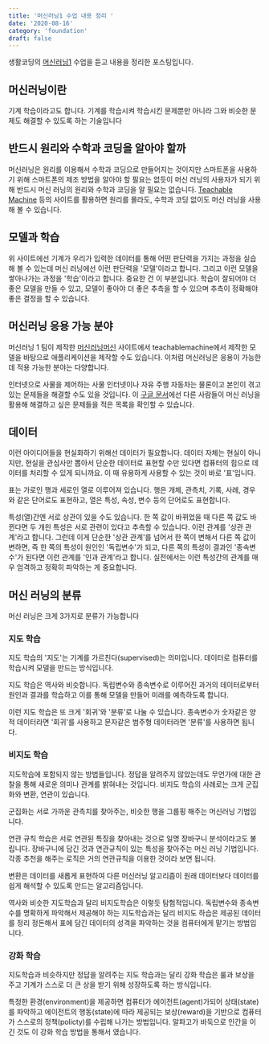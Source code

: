 ```yaml
---
title: '머신러닝1 수업 내용 정리 '
date: '2020-08-16'
category: 'foundation'
draft: false
---
```


생활코딩의 [머신러닝1](https://opentutorials.org/module/4916) 수업을 듣고 내용을 정리한 포스팅입니다.

## 머신러닝이란

기계 학습이라고도 합니다. 기계를 학습시켜 학습시킨 문제뿐만 아니라 그와 비슷한 문제도 해결할 수 있도록 하는 기술입니다

## 반드시 원리와 수학과 코딩을 알아야 할까

머신러닝은 원리를 이용해서 수학과 코딩으로 만들어지는 것이지만 스마트폰을 사용하기 위해 스마트폰의 제조 방법을 알아야 할 필요는 없듯이 머신 러닝의 사용자가 되기 위해 반드시 머신 러닝의 원리와 수학과 코딩을 알 필요는 없습니다. [Teachable Machine](https://teachablemachine.withgoogle.com/) 등의 사이트를 활용하면 원리를 몰라도, 수학과 코딩 없이도 머신 러닝을 사용해 볼 수 있습니다.

## 모델과 학습

위 사이트에선 기계가 우리가 입력한 데이터를 통해 어떤 판단력을 가지는 과정을 실습해 볼 수 있는데 머신 러닝에선 이런 판단력을 '모델'이라고 합니다. 그리고 이런 모델을 쌓아나가는 과정을 '학습'이라고 합니다. 중요한 건 이 부분입니다. 학습이 잘되어야 더 좋은 모델을 만들 수 있고, 모델이 좋아야 더 좋은 추측을 할 수 있으며 추측이 정확해야 좋은 결정을 할 수 있습니다.

## 머신러닝 응용 가능 분야

머신러닝 1 팀이 제작한 [머신러닝머신](https://ml-app.yah.ac/) 사이트에서 teachablemachine에서 제작한 모델을 바탕으로 애플리케이션을 제작할 수도 있습니다. 이처럼 머신러닝은 응용이 가능한데 적용 가능한 분야는 다양합니다.

인터넷으로 사물을 제어하는 사물 인터넷이나 자유 주행 자동차는 물론이고 본인이 겪고 있는 문제들을 해결할 수도 있을 것입니다. 이 [구글 문서](https://docs.google.com/spreadsheets/d/1mdCb-xRYBAsAOeiC7miyQgcMqVzCpg_67OmfdGRvVAY/edit#gid=1139916340)에선 다른 사람들이 머신 러닝을 활용해 해결하고 싶은 문제들을 적은 목록을 확인할 수 있습니다.

## 데이터

이런 아이디어들을 현실화하기 위해선 데이터가 필요합니다. 데이터 자체는 현실이 아니지만, 현실을 관심사만 뽑아서 단순한 데이터로 표현할 수만 있다면 컴퓨터의 힘으로 데이터를 처리할 수 있게 되니까요. 이 때 유용하게 사용할 수 있는 것이 바로 '표'입니다.

표는 가로인 행과 세로인 열로 이루어져 있습니다. 행은 개체, 관측치, 기록, 사례, 경우와 같은 단어로도 표현하고, 열은 특성, 속성, 변수 등의 단어로도 표현합니다.

특성(열)간엔 서로 상관이 있을 수도 있습니다. 한 쪽 값이 바뀌었을 때 다른 쪽 값도 바뀐다면 두 개읜 특성은 서로 관련이 있다고 추측할 수 있습니다. 이런 관계를 '상관 관계'라고 합니다. 그런데 이게 단순한 '상관 관계'를 넘어서 한 쪽이 변해서 다른 쪽 값이 변하면, 즉 한 쪽의 특성이 원인인 '독립변수'가 되고, 다른 쪽의 특성이 결과인 '종속변수'가 된다면 이런 관계를 '인과 관계'라고 합니다. 실전에서는 이런 특성간의 관계를 매우 엄격하고 정확히 파악하는 게 중요합니다.

## 머신 러닝의 분류

머신 러닝은 크게 3가지로 분류가 가능합니다

### 지도 학습

지도 학습의 '지도'는 기계를 가르친다(supervised)는 의미입니다. 데이터로 컴퓨터를 학습시켜 모델을 만드는 방식입니다.

지도 학습은 역사와 비슷합니다. 독립변수와 종속변수로 이루어진 과거의 데이터로부터 원인과 결과를 학습하고 이를 통해 모델을 만들어 미래를 예측하도록 합니다.

이런 지도 학습은 또 크게 '회귀'와 '분류'로 나눌 수 있습니다. 종속변수가 숫자같은 양적 데이터라면 '회귀'를 사용하고 문자같은 범주형 데이터라면 '분류'를 사용하면 됩니다.

### 비지도 학습

지도학습에 포함되지 않는 방법들입니다. 정답을 알려주지 않았는데도 무언가에 대한 관찰을 통해 새로운 의미나 관계를 밝혀내는 것입니다. 비지도 학습의 사례로는 크게 군집화와 변환, 연관이 있습니다.

군집화는 서로 가까운 관측치를 찾아주는, 비슷한 행을 그룹핑 해주는 머신러닝 기법입니다.

연관 규칙 학습은 서로 연관된 특징을 찾아내는 것으로 일명 장바구니 분석이라고도 불립니다. 장바구니에 담긴 것과 연관규칙이 있는 특성을 찾아주는 머신 러닝 기법입니다. 각종 추천을 해주는 로직은 거의 연관규칙을 이용한 것이라 보면 됩니다.

변환은 데이터를 새롭게 표현하여 다른 머신러닝 알고리즘이 원래 데이터보다 데이터를 쉽게 해석할 수 있도록 만드는 알고리즘입니다.

역사와 비슷한 지도학습과 달리 비지도학습은 이렇듯 탐험적입니다. 독립변수와 종속변수를 명확하게 파악해서 제공해야 하는 지도학습과는 달리 비지도 하습은 제공된 데이터를 정리 정돈해서 표에 담긴 데이터의 성격을 파악하는 것을 컴퓨터에게 맡기는 방법입니다.

### 강화 학습

지도학습과 비슷하지만 정답을 알려주는 지도 학습과는 달리 강화 학습은 룰과 보상을 주고 기계가 스스로 더 큰 상을 받기 위해 성장하도록 하는 방식입니다.

특정한 환경(environment)을 제공하면 컴퓨터가 에이전트(agent)가되어 상태(state)를 파악하고 에이전트의 행동(state)에 따라 제공되는 보상(reward)을 기반으로 컴퓨터가 스스로의 정책(policty)를 수립해 나가는 방법입니다. 알파고가 바둑으로 인간을 이긴 것도 이 강화 학습 방법을 통해서 였습니다.
